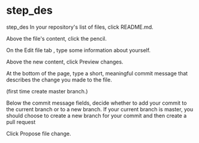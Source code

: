 # step_des
step_des
In your repository's list of files, click README.md. 

Above the file's content, click the pencil.

On the Edit file tab , type some information about yourself. 

Above the new content, click Preview changes.


At the bottom of the page, type a short, meaningful commit message that describes the change you made to the file. 

(first time create master branch.)

Below the commit message fields, decide whether to add your commit to the current branch or to a new branch. 
If your current branch is master, you should choose to create a new branch for your commit and then create a pull request


Click Propose file change. 
